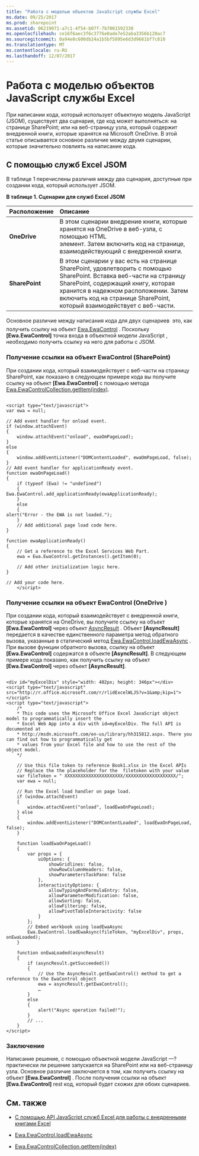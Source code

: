 ```yaml
---
title: "Работа с моделью объектов JavaScript службы Excel"
ms.date: 09/25/2017
ms.prod: sharepoint
ms.assetid: 06219071-a7c1-4f54-b07f-7b7001592330
ms.openlocfilehash: ce16f6aec3f6c3776e0ade7e52aba3356b120ac7
ms.sourcegitcommit: 0a94e0c600db24a1b5bf5895e6d3d9681bf7c810
ms.translationtype: MT
ms.contentlocale: ru-RU
ms.lasthandoff: 12/07/2017
---
```

# <a name="working-with-the-excel-services-javascript-object-model"></a>Работа с моделью объектов JavaScript службы Excel

При написании кода, который использует объектную модель JavaScript (JSOM), существует два сценария, где код может выполняться: на странице SharePoint; или на веб-страницу узла, который содержит внедренной книги, которые хранятся на Microsoft OneDrive. В этой статье описывается основное различие между двумя сценарии, которые значительно повлиять на написание кода.
  
    
    


## <a name="using-the-excel-services-jsom"></a>С помощью служб Excel JSOM

В таблице 1 перечислены различия между два сценария, доступные при создании кода, который использует JSOM.
  
    
    

**В таблице 1. Сценарии для служб Excel JSOM**


|**Расположение**|**Описание**|
|:-----|:-----|
|**OneDrive** <br/> |В этом сценарии внедрение книги, которые хранятся на OneDrive в веб-узла, с помощью HTML <div> элемент. Затем включить код на странице, взаимодействующий с внедренной книги.  <br/> |
|**SharePoint** <br/> |В этом сценарии у вас есть на странице SharePoint, удовлетворить с помощью SharePoint. Вставка веб-части на страницу SharePoint, содержащий книгу, которая хранится в надежном расположении. Затем включить код на странице SharePoint, который взаимодействует с веб-части.  <br/> |
   
Основное различие между написания кода для двух сценариев  это, как получить ссылку на объект  [Ewa.EwaControl](http://msdn.microsoft.com/library/6e441406-d67a-0da9-f996-71f4e4b4c144%28Office.15%29.aspx) . Поскольку **[Ewa.EwaControl]** точка входа в объектной модели JavaScript , необходимо получить ссылку на него для работы с JSOM.
  
    
    

### <a name="getting-a-reference-to-the-ewacontrol-object-sharepoint"></a>Получение ссылки на объект EwaControl (SharePoint)

При создании кода, который взаимодействует с веб-части на страницу SharePoint, как показано в следующем примере кода вы получите ссылку на объект **[Ewa.EwaControl]** с помощью метода [Ewa.EwaControlCollection.getItem(index)](http://msdn.microsoft.com/library/11dd3a65-f914-4b34-bbaf-0206c8153d2b%28Office.15%29.aspx).
  
    
    

```

<script type="text/javascript">
var ewa = null;

// Add event handler for onload event.
if (window.attachEvent) 
{ 
    window.attachEvent("onload", ewaOmPageLoad);    
} 
else 
{ 
    window.addEventListener("DOMContentLoaded", ewaOmPageLoad, false); 
}
// Add event handler for applicationReady event.
function ewaOnPageLoad()
{
    if (typeof (Ewa) != "undefined")
    {
Ewa.EwaControl.add_applicationReady(ewaApplicationReady);
    }
    else
    {
alert("Error - the EWA is not loaded.");
    }
    // Add additional page load code here.
}

function ewaApplicationReady()
{
    // Get a reference to the Excel Services Web Part.
    ewa = Ewa.EwaControl.getInstances().getItem(0);

    // Add other initialization logic here.
}

// Add your code here.
    </script>
```


### <a name="getting-a-reference-to-the-ewacontrol-object-onedrive"></a>Получение ссылки на объект EwaControl (OneDrive )

При создании кода, который взаимодействует с внедренной книги, которые хранятся на OneDrive, вы получите ссылку на объект **[Ewa.EwaControl]** через объект [AsyncResult](http://msdn.microsoft.com/library/1da51396-834c-d85b-a9b0-ce21e4329946%28Office.15%29.aspx) . Объект **[AsyncResult]** передается в качестве единственного параметра метод обратного вызова, указанные в статический метод [Ewa.EwaControl.loadEwaAsync](http://msdn.microsoft.com/library/a7ee4d6d-5472-b942-c78e-b368d30bcb0e%28Office.15%29.aspx) . При вызове функции обратного вызова, ссылку на объект **[Ewa.EwaControl]** содержатся в объекте **[AsyncResult]**. В следующем примере кода показано, как получить ссылку на объект **[Ewa.EwaControl]** через объект **[AsyncResult]**.
  
    
    

```

<div id="myExcelDiv" style="width: 402px; height: 346px"></div>
<script type="text/javascript" src="http://r.office.microsoft.com/r/rlidExcelWLJS?v=1&amp;kip=1"></script>
<script type="text/javascript">
    /*
    * This code uses the Microsoft Office Excel JavaScript object model to programmatically insert the
    * Excel Web App into a div with id=myExcelDiv. The full API is documented at
    * http://msdn.microsoft.com/en-us/library/hh315812.aspx. There you can find out how to programmatically get
    * values from your Excel file and how to use the rest of the object model. 
    */

    // Use this file token to reference Book1.xlsx in the Excel APIs
    // Replace the the placeholder for the  filetoken with your value
    var fileToken = " XXXXXXXXXXXXXXXXXXXXXX/XXXXXXXXXXXXXXXXXXX/";
    var ewa = null;

    // Run the Excel load handler on page load.
    if (window.attachEvent)
    {
        window.attachEvent("onload", loadEwaOnPageLoad);
    } else
    {
        window.addEventListener("DOMContentLoaded", loadEwaOnPageLoad, false);
    }

    function loadEwaOnPageLoad()
    {
        var props = {
            uiOptions: {
                showGridlines: false,
                showRowColumnHeaders: false,
                showParametersTaskPane: false
            },
            interactivityOptions: {
                allowTypingAndFormulaEntry: false,
                allowParameterModification: false,
                allowSorting: false,
                allowFiltering: false,
                allowPivotTableInteractivity: false
            }
        };
        // Embed workbook using loadEwaAsync
        Ewa.EwaControl.loadEwaAsync(fileToken, "myExcelDiv", props, onEwaLoaded);
    }

    function onEwaLoaded(asyncResult)
    { 
        if (asyncResult.getSucceeded())
        {
            // Use the AsyncResult.getEwaControl() method to get a reference to the EwaControl object
            ewa = asyncResult.getEwaControl();
            …
        }
        else
        {
            alert("Async operation failed!");
        }
        // ...
    }    
</script>
```


### <a name="conclusion"></a>Заключение

Написание решение, с помощью объектной модели JavaScript —? практически ли решение запускается на SharePoint или на веб-страницу узла. Основное различие заключается в том, как получить ссылку на объект **[Ewa.EwaControl]** . После получения ссылки на объект **[Ewa.EwaControl]** rest код, который будет схожих для обоих сценариев.
  
    
    

## <a name="see-also"></a>См. также
<a name="SP15DevKitchenCon_AnatomyofanappSignupsheets_Additionalresources"> </a>


-  [С помощью API JavaScript служб Excel для работы с внедренными книгами Excel](http://msdn.microsoft.com/en-us/library/hh315812.aspx)
    
  
-  [Ewa.EwaControl.loadEwaAsync](http://msdn.microsoft.com/library/a7ee4d6d-5472-b942-c78e-b368d30bcb0e%28Office.15%29.aspx)
    
  
-  [Ewa.EwaControlCollection.getItem(index)](http://msdn.microsoft.com/library/11dd3a65-f914-4b34-bbaf-0206c8153d2b%28Office.15%29.aspx)
    
  

